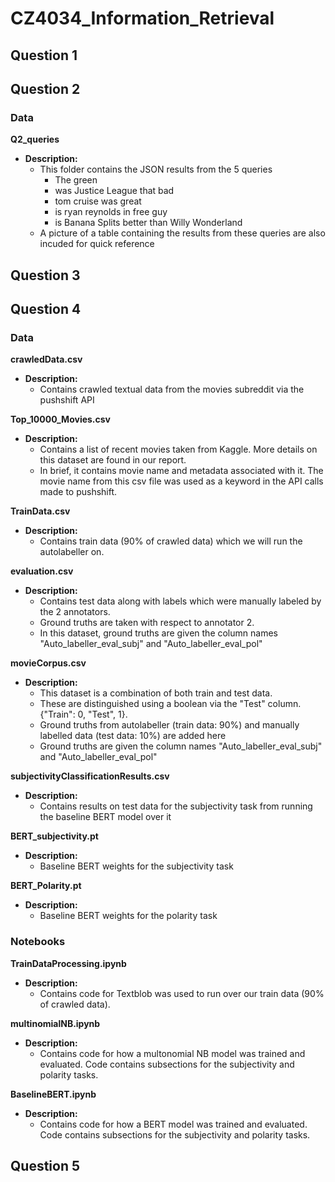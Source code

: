 # CZ4034_Information_Retrieval

## Question 1

## Question 2
### Data
**Q2_queries**
- **Description:** 
  - This folder contains the JSON results from the 5 queries 
    -  The green
    -  was Justice League that bad
    -  tom cruise was great
    -  is ryan reynolds in free guy
    -  is Banana Splits better than Willy Wonderland
  - A picture of a table containing the results from these queries are also incuded for quick reference

## Question 3

## Question 4

### Data
**crawledData.csv**
- **Description:** 
  - Contains crawled textual data from the movies subreddit via the pushshift API

**Top_10000_Movies.csv**
- **Description:** 
  - Contains a list of recent movies taken from Kaggle. More details on this dataset are found in our report. 
  - In brief, it contains movie name and metadata associated with it. The movie name from this csv file was used as a keyword in the API calls made to pushshift.

**TrainData.csv**
- **Description:** 
  - Contains train data (90% of crawled data) which we will run the autolabeller on.

**evaluation.csv**
- **Description:** 
  - Contains test data along with labels which were manually labeled by the 2 annotators. 
  - Ground truths are taken with respect to annotator 2. 
  - In this dataset, ground truths are given the column names "Auto_labeller_eval_subj" and "Auto_labeller_eval_pol"

**movieCorpus.csv**
- **Description:** 
  - This dataset is a combination of both train and test data. 
  - These are distinguished using a boolean via the "Test" column. {"Train": 0, "Test", 1}. 
  - Ground truths from autolabeller (train data: 90%) and manually labelled data (test data: 10%) are added here
  - Ground truths are given the column names "Auto_labeller_eval_subj" and "Auto_labeller_eval_pol"
  
**subjectivityClassificationResults.csv**
- **Description:** 
  - Contains results on test data for the subjectivity task from running the baseline BERT model over it
  
**BERT_subjectivity.pt**
- **Description:** 
  - Baseline BERT weights for the subjectivity task
  
**BERT_Polarity.pt**
- **Description:** 
  - Baseline BERT weights for the polarity task
 
### Notebooks
**TrainDataProcessing.ipynb**
- **Description:** 
  - Contains code for Textblob was used to run over our train data (90% of crawled data). 

**multinomialNB.ipynb**
- **Description:** 
  - Contains code for how a multonomial NB model was trained and evaluated. Code contains subsections for the subjectivity and polarity tasks.

**BaselineBERT.ipynb**
- **Description:** 
  - Contains code for how a BERT model was trained and evaluated. Code contains subsections for the subjectivity and polarity tasks.

## Question 5

